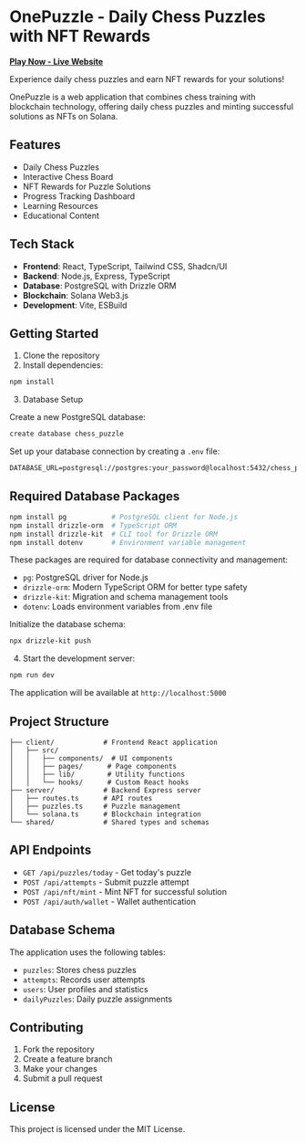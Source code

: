 
# OnePuzzle - Daily Chess Puzzles with NFT Rewards

**[Play Now - Live Website](https://onepuzzle.onrender.com/)**

Experience daily chess puzzles and earn NFT rewards for your solutions!

OnePuzzle is a web application that combines chess training with blockchain technology, offering daily chess puzzles and minting successful solutions as NFTs on Solana.

## Features

- Daily Chess Puzzles
- Interactive Chess Board
- NFT Rewards for Puzzle Solutions
- Progress Tracking Dashboard
- Learning Resources
- Educational Content

## Tech Stack

- **Frontend**: React, TypeScript, Tailwind CSS, Shadcn/UI
- **Backend**: Node.js, Express, TypeScript
- **Database**: PostgreSQL with Drizzle ORM
- **Blockchain**: Solana Web3.js
- **Development**: Vite, ESBuild

## Getting Started

1. Clone the repository
2. Install dependencies:
```bash
npm install
```

3. Database Setup

Create a new PostgreSQL database:
```bash
create database chess_puzzle
```
Set up your database connection by creating a `.env` file:
```
DATABASE_URL=postgresql://postgres:your_password@localhost:5432/chess_puzzle
```
## Required Database Packages

```bash
npm install pg           # PostgreSQL client for Node.js
npm install drizzle-orm  # TypeScript ORM
npm install drizzle-kit  # CLI tool for Drizzle ORM
npm install dotenv       # Environment variable management
```

These packages are required for database connectivity and management:
- `pg`: PostgreSQL driver for Node.js
- `drizzle-orm`: Modern TypeScript ORM for better type safety
- `drizzle-kit`: Migration and schema management tools
- `dotenv`: Loads environment variables from .env file

Initialize the database schema:
```bash
npx drizzle-kit push
```

4. Start the development server:
```bash
npm run dev
```

The application will be available at `http://localhost:5000`

## Project Structure

```
├── client/            # Frontend React application
│   ├── src/
│   │   ├── components/  # UI components
│   │   ├── pages/      # Page components
│   │   ├── lib/        # Utility functions
│   │   └── hooks/      # Custom React hooks
├── server/            # Backend Express server
│   ├── routes.ts      # API routes
│   ├── puzzles.ts     # Puzzle management
│   └── solana.ts      # Blockchain integration
└── shared/            # Shared types and schemas
```

## API Endpoints

- `GET /api/puzzles/today` - Get today's puzzle
- `POST /api/attempts` - Submit puzzle attempt
- `POST /api/nft/mint` - Mint NFT for successful solution
- `POST /api/auth/wallet` - Wallet authentication

## Database Schema
The application uses the following tables:
- `puzzles`: Stores chess puzzles
- `attempts`: Records user attempts
- `users`: User profiles and statistics
- `dailyPuzzles`: Daily puzzle assignments


## Contributing

1. Fork the repository
2. Create a feature branch
3. Make your changes
4. Submit a pull request

## License

This project is licensed under the MIT License.
